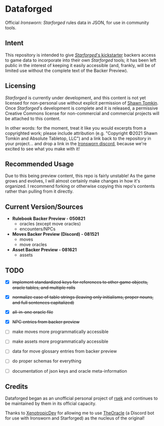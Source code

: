 # Dataforged

Official *Ironsworn: Starforged* rules data in JSON, for use in community tools.

## Intent

This repository is intended to give [*Starforged*'s kickstarter](https://www.kickstarter.com/projects/shawntomkin/ironsworn-starforged) backers access to game data to incorporate into their own *Starforged* tools; it has been left public in the interest of keeping it easily accessible (and, frankly, will be of limited use without the complete text of the Backer Preview).

## Licensing

*Starforged* is currently under development, and this content is not yet licensed for non-personal use without explicit permission of [Shawn Tomkin](https://www.ironswornrpg.com/). Once *Starforged*'s development is complete and it is released, a permissive Creative Commons license for non-commercial and commercial projects will be attached to this content.

In other words: for the moment, treat it like you would excerpts from a copyrighted work; please include attribution (e.g. "Copyright ©2021 Shawn Tomkin and Absolute Tabletop, LLC") and a link back to the repository in your project... and drop a link in the [Ironsworn discord](https://discordapp.com/invite/6QMvmJb), because we're excited to see what you make with it!

## Recommended Usage

Due to this being preview content, this repo is fairly unstable! As the game grows and evolves, I will almost certainly make changes in how it's organized. I recommend forking or otherwise copying this repo's contents rather than pulling from it directly.

## Current Version/Sources

  * **Rulebook Backer Preview - 050821**
    * oracles (except move oracles)
    * encounters/NPCs
  * **Moves Backer Preview (Discord) - 081521**
    * moves
    * move oracles
  * **Asset Backer Preview - 081621**
    * assets

## TODO
  * [x] ~~implement standardized keys for references to other game objects, oracle tables, and multiple rolls~~
  * [x] ~~normalize case of table strings (leaving only initialisms, proper nouns, and full sentences capitalized)~~
  * [x] ~~all-in-one oracle file~~
  * [x] ~~NPC entries from backer preview~~
  * [ ] make moves more programmatically accessible
  * [ ] make assets more programmatically accessible
  * [ ] data for move glossary entries from backer preview
  * [ ] do proper schemas for everything
  * [ ] documentation of json keys and oracle meta-information


## Credits

Dataforged began as an unofficial personal project of [rsek](https://github.com/rsek) and continues to be maintained by them in its official capacity.

Thanks to [XenotropicDev](https://github.com/XenotropicDev) for allowing me to use [TheOracle](https://github.com/XenotropicDev/TheOracle) (a Discord bot for use with Ironsworn and Starforged) as the nucleus of the original!
